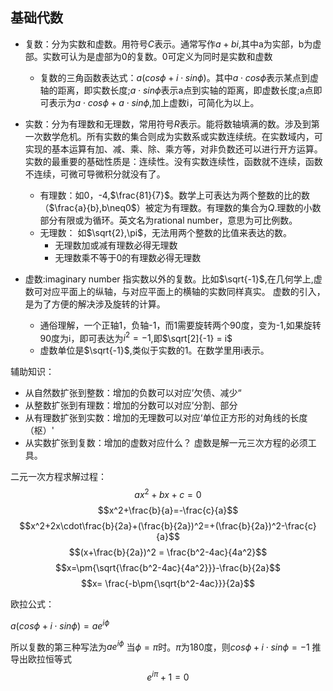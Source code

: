## 基础代数

+ 复数：分为实数和虚数。用符号$C$表示。通常写作$a+bi$,其中a为实部，b为虚部。实数可认为是虚部为0的复数。0可定义为同时是实数和虚数
  - 复数的三角函数表达式：$a(cos\phi+i\cdot sin\phi)$。其中$a\cdot cos\phi$表示某点到虚轴的距离，即实数长度;$a\cdot sin\phi$表示a点到实轴的距离，即虚数长度;a点即可表示为$a\cdot cos\phi + a\cdot sin\phi$,加上虚数i，可简化为以上。
+ 实数：分为有理数和无理数，常用符号$R$表示。能将数轴填满的数。涉及到第一次数学危机。所有实数的集合则成为实数系或实数连续统。在实数域内，可实现的基本运算有加、减、乘、除、乘方等，对非负数还可以进行开方运算。实数的最重要的基础性质是：连续性。没有实数连续性，函数就不连续，函数不连续，可微可导微积分就没有了。
   
   - 有理数：如0，-4,$\frac{81}{7}$。数学上可表达为两个整数的比的数（$\frac{a}{b},b\neq0$）被定为有理数。有理数的集合为$Q$.理数的小数部分有限或为循环。英文名为rational number，意思为可比例数。
   - 无理数： 如$\sqrt{2},\pi$，无法用两个整数的比值来表达的数。
     - 无理数加或减有理数必得无理数
     - 无理数乘不等于0的有理数必得无理数
+ 虚数:imaginary number 指实数以外的复数。比如$\sqrt{-1}$,在几何学上,虚数可对应平面上的纵轴，与对应平面上的横轴的实数同样真实。
虚数的引入，是为了方便的解决涉及旋转的计算。
  - 通俗理解，一个正轴1，负轴-1，而1需要旋转两个90度，变为-1,如果旋转90度为i，即可表达为$i^{2}=-1$,即$\sqrt[2]{-1} = i$ 
  - 虚数单位是$\sqrt{-1}$,类似于实数的1。在数学里用i表示。


辅助知识：
* 从自然数扩张到整数：增加的负数可以对应’欠债、减少“ 
* 从整数扩张到有理数：增加的分数可以对应’分割、部分 
* 从有理数扩张到实数：增加的无理数可以对应‘单位正方形的对角线的长度（枢）' 
* 从实数扩张到复数：增加的虚数对应什么？ 虚数是解一元三次方程的必须工具。


二元一次方程求解过程：
$$ax^2+bx+c=0$$
$$x^2+\frac{b}{a}=-\frac{c}{a}$$
$$x^2+2x\cdot\frac{b}{2a}+(\frac{b}{2a})^2=+(\frac{b}{2a})^2-\frac{c}{a}$$
$$(x+\frac{b}{2a})^2 = \frac{b^2-4ac}{4a^2}$$
$$x=\pm{\sqrt{\frac{b^2-4ac}{4a^2}}}-\frac{b}{2a}$$
$$x= \frac{-b\pm{\sqrt{b^2-4ac}}}{2a}$$

欧拉公式：

$a(cos\phi+i\cdot sin\phi) = ae^{i\phi}$

所以复数的第三种写法为$ae^{i\phi}$
当$\phi=\pi$时。$\pi$为180度，则$cos\phi+i\cdot sin\phi = -1$
推导出欧拉恒等式
$$e^{i\pi}+1=0$$